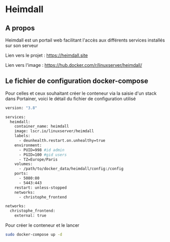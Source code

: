 # Heimdall



## A propos

Heimdall est un portail web facilitant l'accès aux différents services installés sur son serveur



Lien vers le projet : https://heimdall.site

Lien vers l'image : https://hub.docker.com/r/linuxserver/heimdall/ 



## Le fichier de configuration docker-compose

Pour celles et ceux souhaitant créer le conteneur via la saisie d'un stack dans Portainer, voici le détail du fichier de configuration utilisé

```dockerfile
version: "3.8"

services:
  heimdall:
    container_name: heimdall
    image: lscr.io/linuxserver/heimdall
    labels:
      - deunhealth.restart.on.unhealthy=true
    environment:
      - PUID=998 #id admin 
      - PGID=100 #gid users
      - TZ=Europe/Paris
    volumes:
      - /path/to/docker_data/heimdall/config:/config
    ports:
      - 5080:80
      - 5443:443
    restart: unless-stopped
    networks:
      - christophe_frontend

networks:
  christophe_frontend:
    external: true
```

Pour créer le conteneur et le lancer

````bash
sudo docker-compose up -d
````



